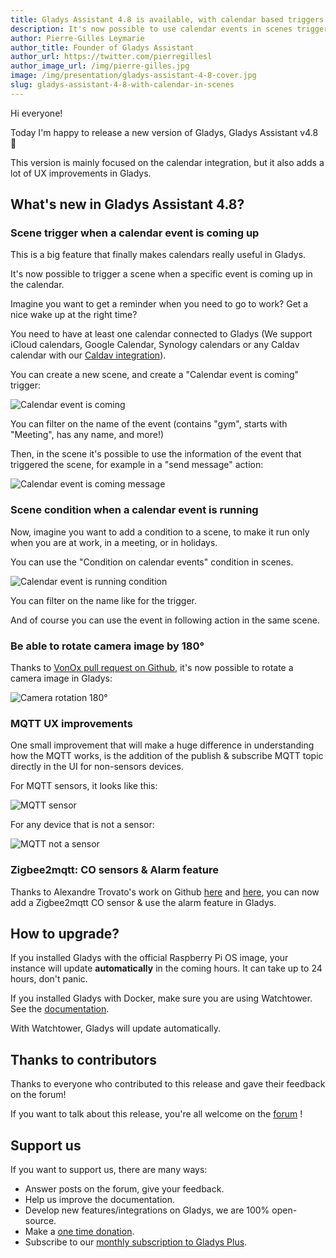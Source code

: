 ```yaml
---
title: Gladys Assistant 4.8 is available, with calendar based triggers and conditions in scenes!
description: It's now possible to use calendar events in scenes triggers & conditions.
author: Pierre-Gilles Leymarie
author_title: Founder of Gladys Assistant
author_url: https://twitter.com/pierregillesl
author_image_url: /img/pierre-gilles.jpg
image: /img/presentation/gladys-assistant-4-8-cover.jpg
slug: gladys-assistant-4-8-with-calendar-in-scenes
---
```


Hi everyone!

Today I'm happy to release a new version of Gladys, Gladys Assistant v4.8 🥳

This version is mainly focused on the calendar integration, but it also adds a lot of UX improvements in Gladys.

## What's new in Gladys Assistant 4.8?

### Scene trigger when a calendar event is coming up

This is a big feature that finally makes calendars really useful in Gladys.

It's now possible to trigger a scene when a specific event is coming up in the calendar.

Imagine you want to get a reminder when you need to go to work? Get a nice wake up at the right time?

You need to have at least one calendar connected to Gladys (We support iCloud calendars, Google Calendar, Synology calendars or any Caldav calendar with our [Caldav integration](/docs/integrations/caldav/)).

You can create a new scene, and create a "Calendar event is coming" trigger:

![Calendar event is coming](../static/img/docs/en/scenes/calendar-event-is-coming/calendar-event-is-coming.jpg)

You can filter on the name of the event (contains "gym", starts with "Meeting", has any name, and more!)

Then, in the scene it's possible to use the information of the event that triggered the scene, for example in a "send message" action:

![Calendar event is coming message](../static/img/docs/en/scenes/calendar-event-is-coming/msg-calendar-is-coming-en.jpg)

### Scene condition when a calendar event is running

Now, imagine you want to add a condition to a scene, to make it run only when you are at work, in a meeting, or in holidays.

You can use the "Condition on calendar events" condition in scenes.

![Calendar event is running condition](../static/img/docs/en/scenes/calendar-event-is-running/calendar-event-is-running.jpg)

You can filter on the name like for the trigger.

And of course you can use the event in following action in the same scene.

### Be able to rotate camera image by 180°

Thanks to [VonOx pull request on Github](https://github.com/GladysAssistant/Gladys/pull/1297), it's now possible to rotate a camera image in Gladys:

![Camera rotation 180°](../static/img/articles/en/gladys-4-8/camera-rotation-en.jpg)

### MQTT UX improvements

One small improvement that will make a huge difference in understanding how the MQTT works, is the addition of the publish & subscribe MQTT topic directly in the UI for non-sensors devices.

For MQTT sensors, it looks like this:

![MQTT sensor](../static/img/articles/en/gladys-4-8/sensor-en.jpg)

For any device that is not a sensor:

![MQTT not a sensor](../static/img/articles/en/gladys-4-8/non-sensor-en.jpg)

### Zigbee2mqtt: CO sensors & Alarm feature

Thanks to Alexandre Trovato's work on Github [here](https://github.com/GladysAssistant/Gladys/pull/1417) and [here](https://github.com/GladysAssistant/Gladys/pull/1420), you can now add a Zigbee2mqtt CO sensor & use the alarm feature in Gladys.

## How to upgrade?

If you installed Gladys with the official Raspberry Pi OS image, your instance will update **automatically** in the coming hours. It can take up to 24 hours, don't panic.

If you installed Gladys with Docker, make sure you are using Watchtower. See the [documentation](/docs/installation/docker#auto-upgrade-gladys-with-watchtower).

With Watchtower, Gladys will update automatically.

## Thanks to contributors

Thanks to everyone who contributed to this release and gave their feedback on the forum!

If you want to talk about this release, you're all welcome on the [forum](https://community.gladysassistant.com/) !

## Support us

If you want to support us, there are many ways:

- Answer posts on the forum, give your feedback.
- Help us improve the documentation.
- Develop new features/integrations on Gladys, we are 100% open-source.
- Make a [one time donation](https://www.buymeacoffee.com/gladysassistant).
- Subscribe to our [monthly subscription to Gladys Plus](/plus).
